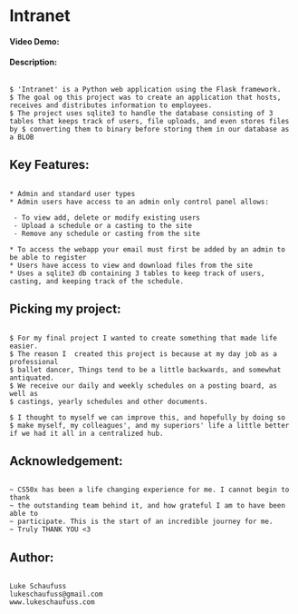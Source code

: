 # Intranet
#### Video Demo:  <URL HERE>
#### Description:
````````````````````````````

$ 'Intranet' is a Python web application using the Flask framework.
$ The goal og this project was to create an application that hosts, receives and distributes information to employees.
$ The project uses sqlite3 to handle the database consisting of 3 tables that keeps track of users, file uploads, and even stores files by $ converting them to binary before storing them in our database as a BLOB

````````````````````````````
## Key Features:
````````````````````````````

* Admin and standard user types
* Admin users have access to an admin only control panel allows:
 
 - To view add, delete or modify existing users
 - Upload a schedule or a casting to the site
 - Remove any schedule or casting from the site

* To access the webapp your email must first be added by an admin to be able to register
* Users have access to view and download files from the site
* Uses a sqlite3 db containing 3 tables to keep track of users, casting, and keeping track of the schedule.

````````````````````````````
## Picking my project:
````````````````````````````

$ For my final project I wanted to create something that made life easier.
$ The reason I  created this project is because at my day job as a professional
$ ballet dancer, Things tend to be a little backwards, and somewhat antiquated.
$ We receive our daily and weekly schedules on a posting board, as well as 
$ castings, yearly schedules and other documents.

$ I thought to myself we can improve this, and hopefully by doing so
$ make myself, my colleagues', and my superiors' life a little better if we had it all in a centralized hub.

````````````````````````````
## Acknowledgement:
````````````````````````````

~ CS50x has been a life changing experience for me. I cannot begin to thank 
~ the outstanding team behind it, and how grateful I am to have been able to 
~ participate. This is the start of an incredible journey for me.
~ Truly THANK YOU <3

````````````````````````````
## Author:
````````````````````````````

Luke Schaufuss
lukeschaufuss@gmail.com
www.lukeschaufuss.com
 

